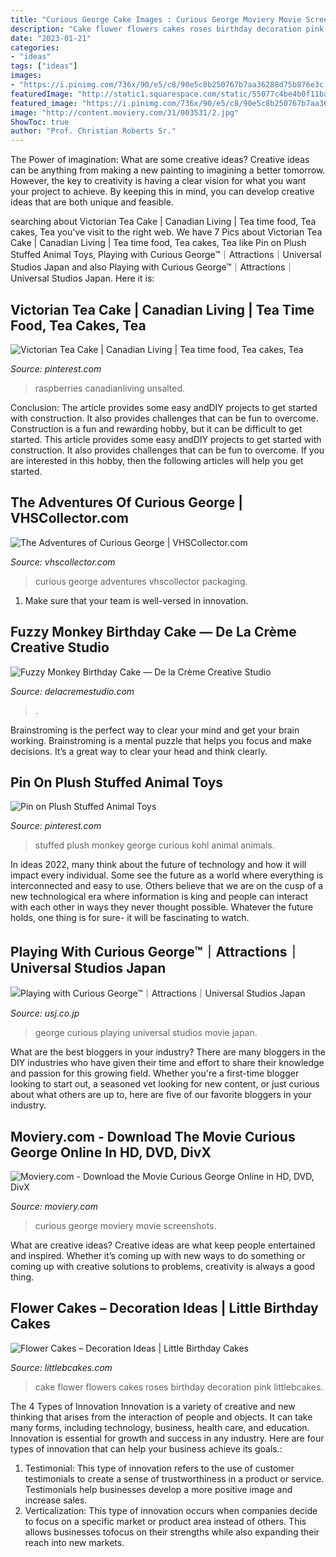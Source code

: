 ```yaml
---
title: "Curious George Cake Images : Curious George Moviery Movie Screenshots"
description: "Cake flower flowers cakes roses birthday decoration pink littlebcakes"
date: "2023-01-21"
categories:
- "ideas"
tags: ["ideas"]
images:
- "https://i.pinimg.com/736x/90/e5/c8/90e5c8b250767b7aa36288d75b876e3c.jpg"
featuredImage: "http://static1.squarespace.com/static/55077c4be4b0f11bacb25666/t/57374a190442629b019a5bfd/1463241252617/FuzzyMonkeyCake_05.jpg?format=1500w"
featured_image: "https://i.pinimg.com/736x/90/e5/c8/90e5c8b250767b7aa36288d75b876e3c.jpg"
image: "http://content.moviery.com/31/003531/2.jpg"
ShowToc: true
author: "Prof. Christian Roberts Sr."
---
```



The Power of imagination: What are some creative ideas?
Creative ideas can be anything from making a new painting to imagining a better tomorrow. However, the key to creativity is having a clear vision for what you want your project to achieve. By keeping this in mind, you can develop creative ideas that are both unique and feasible.

	

		
searching about Victorian Tea Cake | Canadian Living | Tea time food, Tea cakes, Tea you've visit to the right web. We have 7 Pics about Victorian Tea Cake | Canadian Living | Tea time food, Tea cakes, Tea like Pin on Plush Stuffed Animal Toys, Playing with Curious George™｜Attractions｜Universal Studios Japan and also Playing with Curious George™｜Attractions｜Universal Studios Japan. Here it is:
		
    
## Victorian Tea Cake | Canadian Living | Tea Time Food, Tea Cakes, Tea

<img loading=lazy src="https://i.pinimg.com/736x/90/e5/c8/90e5c8b250767b7aa36288d75b876e3c.jpg" onerror="this.onerror=null;this.src='https://tse2.mm.bing.net/th?id=OIP.-D19DLIXvILr55-3O1WkLAHaLH&amp;pid=15.1';" alt="Victorian Tea Cake | Canadian Living | Tea time food, Tea cakes, Tea">

_Source: pinterest.com_

>raspberries canadianliving unsalted. 

	

Conclusion: The article provides some easy andDIY projects to get started with construction. It also provides challenges that can be fun to overcome.
Construction is a fun and rewarding hobby, but it can be difficult to get started. This article provides some easy andDIY projects to get started with construction. It also provides challenges that can be fun to overcome. If you are interested in this hobby, then the following articles will help you get started.

    
## The Adventures Of Curious George | VHSCollector.com

<img loading=lazy src="https://vhscollector.com/sites/default/files/vhsimages/34297_IMG_2222.JPG" onerror="this.onerror=null;this.src='https://tse3.mm.bing.net/th?id=OIP.Ro_zPpEeYcnI0WKoNnvq7gHaNX&amp;pid=15.1';" alt="The Adventures of Curious George | VHSCollector.com">

_Source: vhscollector.com_

>curious george adventures vhscollector packaging. 

	

1. Make sure that your team is well-versed in innovation.

    
## Fuzzy Monkey Birthday Cake — De La Crème Creative Studio

<img loading=lazy src="http://static1.squarespace.com/static/55077c4be4b0f11bacb25666/t/57374a190442629b019a5bfd/1463241252617/FuzzyMonkeyCake_05.jpg?format=1500w" onerror="this.onerror=null;this.src='https://tse1.mm.bing.net/th?id=OIP.VeT5NgmE95Tliz2XfDEbowHaKX&amp;pid=15.1';" alt="Fuzzy Monkey Birthday Cake — De la Crème Creative Studio">

_Source: delacremestudio.com_

>. 

	

Brainstroming is the perfect way to clear your mind and get your brain working. Brainstroming is a mental puzzle that helps you focus and make decisions. It’s a great way to clear your head and think clearly.

    
## Pin On Plush Stuffed Animal Toys

<img loading=lazy src="https://i.pinimg.com/736x/e4/81/fc/e481fc0c0bda2e5b9659f341369fd555.jpg" onerror="this.onerror=null;this.src='https://tse2.mm.bing.net/th?id=OIP.CNWQJD71lFoObuVggDVwJwHaJ3&amp;pid=15.1';" alt="Pin on Plush Stuffed Animal Toys">

_Source: pinterest.com_

>stuffed plush monkey george curious kohl animal animals. 

	

In ideas 2022, many think about the future of technology and how it will impact every individual. Some see the future as a world where everything is interconnected and easy to use. Others believe that we are on the cusp of a new technological era where information is king and people can interact with each other in ways they never thought possible. Whatever the future holds, one thing is for sure- it will be fascinating to watch.

    
## Playing With Curious George™｜Attractions｜Universal Studios Japan

<img loading=lazy src="https://www.usj.co.jp/overseas/attraction/img/playing-with-curious-george/main_v.png" onerror="this.onerror=null;this.src='https://tse2.mm.bing.net/th?id=OIP.qPzzToUfdMtv28supenVbQHaE-&amp;pid=15.1';" alt="Playing with Curious George™｜Attractions｜Universal Studios Japan">

_Source: usj.co.jp_

>george curious playing universal studios movie japan. 

	

What are the best bloggers in your industry?
There are many bloggers in the DIY industries who have given their time and effort to share their knowledge and passion for this growing field. Whether you're a first-time blogger looking to start out, a seasoned vet looking for new content, or just curious about what others are up to, here are five of our favorite bloggers in your industry.

    
## Moviery.com - Download The Movie Curious George Online In HD, DVD, DivX

<img loading=lazy src="http://content.moviery.com/31/003531/2.jpg" onerror="this.onerror=null;this.src='https://tse3.mm.bing.net/th?id=OIP.BwX1_TKLlas6ujYW5f_npwHaEK&amp;pid=15.1';" alt="Moviery.com - Download the Movie Curious George Online in HD, DVD, DivX">

_Source: moviery.com_

>curious george moviery movie screenshots. 

	

What are creative ideas?
Creative ideas are what keep people entertained and inspired. Whether it’s coming up with new ways to do something or coming up with creative solutions to problems, creativity is always a good thing.

    
## Flower Cakes – Decoration Ideas | Little Birthday Cakes

<img loading=lazy src="http://www.littlebcakes.com/wp-content/uploads/2013/08/Cake-Flowers.jpg" onerror="this.onerror=null;this.src='https://tse2.mm.bing.net/th?id=OIP.00qqOBRfR9NhVARgOGRzegHaLI&amp;pid=15.1';" alt="Flower Cakes – Decoration Ideas | Little Birthday Cakes">

_Source: littlebcakes.com_

>cake flower flowers cakes roses birthday decoration pink littlebcakes. 

	

The 4 Types of Innovation
Innovation is a variety of creative and new thinking that arises from the interaction of people and objects. It can take many forms, including technology, business, health care, and education. Innovation is essential for growth and success in any industry. Here are four types of innovation that can help your business achieve its goals.: 
1. Testimonial: This type of innovation refers to the use of customer testimonials to create a sense of trustworthiness in a product or service. Testimonials help businesses develop a more positive image and increase sales. 
2. Verticalization: This type of innovation occurs when companies decide to focus on a specific market or product area instead of others. This allows businesses tofocus on their strengths while also expanding their reach into new markets. 

